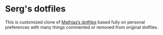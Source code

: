 # Serg's dotfiles

This is customized clone of [Mathias’s dotfiles](https://github.com/mathiasbynens/dotfiles) based fully on personal
preferences with many things commented or removed from original dotfiles.

